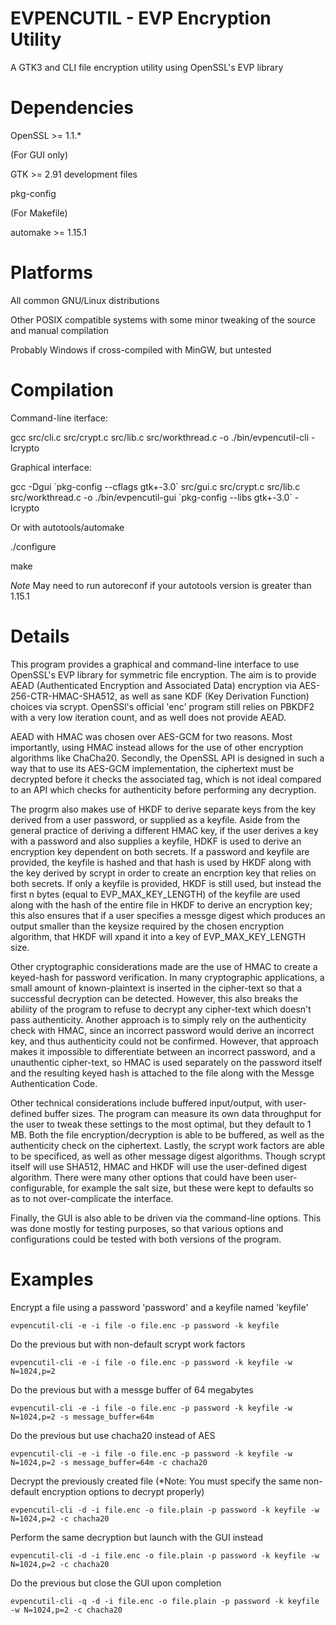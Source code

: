 # EVPENCUTIL - EVP Encryption Utility

A GTK3 and CLI file encryption utility using OpenSSL's EVP library

# Dependencies
OpenSSL >= 1.1.*

(For GUI only)

GTK >= 2.91 development files

pkg-config

(For Makefile)

automake >= 1.15.1

# Platforms

All common GNU/Linux distributions

Other POSIX compatible systems with some minor tweaking of the source and manual compilation

Probably Windows if cross-compiled with MinGW, but untested

# Compilation

Command-line iterface:

gcc src/cli.c src/crypt.c src/lib.c src/workthread.c -o ./bin/evpencutil-cli -lcrypto

Graphical interface:

gcc -Dgui \`pkg-config --cflags gtk+-3.0\` src/gui.c src/crypt.c src/lib.c src/workthread.c -o ./bin/evpencutil-gui \`pkg-config --libs gtk+-3.0\` -lcrypto

Or with autotools/automake

./configure

make

*Note* May need to run autoreconf if your autotools version is greater than 1.15.1

# Details

This program provides a graphical and command-line interface to use OpenSSL's EVP library for symmetric file encryption. The aim is to provide AEAD (Authenticated Encryption and Associated Data) encryption via AES-256-CTR-HMAC-SHA512, as well as sane KDF (Key Derivation Function) choices via scrypt. OpenSSl's official 'enc' program still relies on PBKDF2 with a very low iteration count, and as well does not provide AEAD.

AEAD with HMAC was chosen over AES-GCM for two reasons. Most importantly, using HMAC instead allows for the use of other encryption algorithms like ChaCha20. Secondly, the OpenSSL API is designed in such a way that to use its AES-GCM implementation, the ciphertext must be decrypted before it checks the associated tag, which is not ideal compared to an API which checks for authenticity before performing any decryption.

The progrm also makes use of HKDF to derive separate keys from the key derived from a user password, or supplied as a keyfile. Aside from the general practice of deriving a different HMAC key, if the user derives a key with a password and also supplies a keyfile, HDKF is used to derive an encryption key dependent on both secrets. If a password and keyfile are provided, the keyfile is hashed and that hash is used by HKDF along with the key derived by scrypt in order to create an encrption key that relies on both secrets. If only a keyfile is provided, HKDF is still used, but instead the first n bytes (equal to EVP_MAX_KEY_LENGTH) of the keyfile are used along with the hash of the entire file in HKDF to derive an encryption key; this also ensures that if a user specifies a messge digest which produces an output smaller than the keysize required by the chosen encryption algorithm, that HKDF will xpand it into a key of EVP_MAX_KEY_LENGTH size.

Other cryptographic considerations made are the use of HMAC to create a keyed-hash for password verification. In many cryptographic applications, a small amount of known-plaintext is inserted in the cipher-text so that a successful decryption can be detected. However, this also breaks the abiliity of the program to refuse to decrypt any cipher-text which doesn't pass authenticity. Another approach is to simply rely on the authenticity check with HMAC, since an incorrect password would derive an incorrect key, and thus authenticity could not be confirmed. However, that approach makes it impossible to differentiate between an incorrect password, and a unauthentic cipher-text, so HMAC is used separately on the password itself and the resulting keyed hash is attached to the file along with the Messge Authentication Code.

Other technical considerations include buffered input/output, with user-defined buffer sizes. The program can measure its own data throughput for the user to tweak these settings to the most optimal, but they default to 1 MB. Both the file encryption/decryption is able to be buffered, as well as the authenticity check on the ciphertext. Lastly, the scrypt work factors are able to be specificed, as well as other message digest algorithms. Though scrypt itself will use SHA512, HMAC and HKDF will use the user-defined digest algorithm. There were many other options that could have been user-configurable, for example the salt size, but these were kept to defaults so as to not over-complicate the interface.

Finally, the GUI is also able to be driven via the command-line options. This was done mostly for testing purposes, so that various options and configurations could be tested with both versions of the program.

# Examples

Encrypt a file using a password 'password' and a keyfile named 'keyfile'

    evpencutil-cli -e -i file -o file.enc -p password -k keyfile

Do the previous but with non-default scrypt work factors

    evpencutil-cli -e -i file -o file.enc -p password -k keyfile -w N=1024,p=2

Do the previous but with a messge buffer of 64 megabytes

    evpencutil-cli -e -i file -o file.enc -p password -k keyfile -w N=1024,p=2 -s message_buffer=64m

Do the previous but use chacha20 instead of AES

    evpencutil-cli -e -i file -o file.enc -p password -k keyfile -w N=1024,p=2 -s message_buffer=64m -c chacha20
    
Decrypt the previously created file (*Note: You must specify the same non-default encryption options to decrypt properly)

    evpencutil-cli -d -i file.enc -o file.plain -p password -k keyfile -w N=1024,p=2 -c chacha20
    
Perform the same decryption but launch with the GUI instead

    evpencutil-cli -d -i file.enc -o file.plain -p password -k keyfile -w N=1024,p=2 -c chacha20
    
Do the previous but close the GUI upon completion

    evpencutil-cli -q -d -i file.enc -o file.plain -p password -k keyfile -w N=1024,p=2 -c chacha20
    

